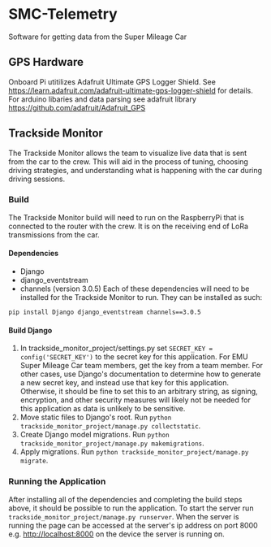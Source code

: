 # SMC-Telemetry
Software for getting data from the Super Mileage Car
## GPS Hardware
Onboard Pi utitilizes Adafruit Ultimate GPS Logger Shield. See https://learn.adafruit.com/adafruit-ultimate-gps-logger-shield for details. For arduino libaries and data parsing see adafruit library https://github.com/adafruit/Adafruit_GPS
## Trackside Monitor
The Trackside Monitor allows the team to visualize live data that is sent from the car to the crew. This will aid in the process of tuning, choosing driving strategies, and understanding what is happening with the car during driving sessions.
### Build
The Trackside Monitor build will need to run on the RaspberryPi that is connected to the router with the crew. It is on the receiving end of LoRa transmissions from the car.
#### Dependencies
* Django
* django_eventstream
* channels (version 3.0.5)
Each of these dependencies will need to be installed for the Trackside Monitor to run. They can be installed as such:
```
pip install Django django_eventstream channels==3.0.5
```
#### Build Django
1. In trackside_monitor_project/settings.py set ```SECRET_KEY = config('SECRET_KEY')``` to the secret key for this application. For EMU Super Mileage Car team members, get the key from a team member. For other cases, use Django's documentation to determine how to generate a new secret key, and instead use that key for this application. Otherwise, it should be fine to set this to an arbitrary string, as signing, encryption, and other security measures will likely not be needed for this application as data is unlikely to be sensitive.
2. Move static files to Django's root. Run ```python trackside_monitor_project/manage.py collectstatic```.
3. Create Django model migrations. Run ```python trackside_monitor_project/manage.py makemigrations```.
4. Apply migrations. Run ```python trackside_monitor_project/manage.py migrate```.
### Running the Application
After installing all of the dependencies and completing the build steps above, it should be possible to run the application. To start the server run ```trackside_monitor_project/manage.py runserver```. When the server is running the page can be accessed at the server's ip address on port 8000 e.g. [http://localhost:8000](http://localhost:8000) on the device the server is running on.
